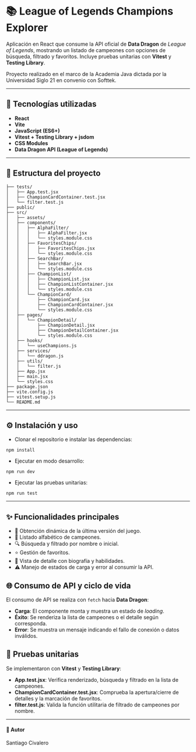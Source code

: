 # 📚 League of Legends Champions Explorer

Aplicación en React que consume la API oficial de **Data Dragon** de *League of Legends*, mostrando un listado de campeones con opciones de búsqueda, filtrado y favoritos. Incluye pruebas unitarias con **Vitest** y **Testing Library**.

Proyecto realizado en el marco de la Academia Java dictada por la Universidad Siglo 21 en convenio con Softtek.

---

## 🚀 Tecnologías utilizadas

- **React**
- **Vite**
- **JavaScript (ES6+)**
- **Vitest + Testing Library + jsdom**
- **CSS Modules**
- **Data Dragon API (League of Legends)**

---

## 📂 Estructura del proyecto
```
├── tests/
│   ├── App.test.jsx
│   ├── ChampionCardContainer.test.jsx
│   └── filter.test.js
├── public/
├── src/
│   ├── assets/
│   ├── components/
│   │   ├── AlphaFilter/
│   │   │   ├── AlphaFilter.jsx
│   │   │   └── styles.module.css
│   │   ├── FavoritesChips/
│   │   │   ├── FavoritesChips.jsx
│   │   │   └── styles.module.css
│   │   ├── SearchBar/
│   │   │   ├── SearchBar.jsx
│   │   │   └── styles.module.css
│   │   ├── ChampionList/
│   │   │   ├── ChampionList.jsx
│   │   │   ├── ChampionListContainer.jsx
│   │   │   └── styles.module.css
│   │   └── ChampionCard/
│   │       ├── ChampionCard.jsx
│   │       ├── ChampionCardContainer.jsx
│   │       └── styles.module.css
│   ├── pages/
│   │   └── ChampionDetail/
│   │       ├── ChampionDetail.jsx
│   │       ├── ChampionDetailContainer.jsx
│   │       └── styles.module.css
│   ├── hooks/
│   │   └── useChampions.js
│   ├── services/
│   │   └── ddragon.js
│   ├── utils/
│   │   └── filter.js
│   ├── App.jsx
│   ├── main.jsx
│   └── styles.css
├── package.json
├── vite.config.js
├── vitest.setup.js
└── README.md
```
---

## ⚙️ Instalación y uso

- Clonar el repositorio e instalar las dependencias:
```
npm install
```
- Ejecutar en modo desarrollo:
```
npm run dev
```
- Ejecutar las pruebas unitarias:
```
npm run test
```
---

## ✨ Funcionalidades principales

- 📅 Obtención dinámica de la última versión del juego.
- 📑 Listado alfabético de campeones.
- 🔍 Búsqueda y filtrado por nombre o inicial.
- ⭐ Gestión de favoritos.
- 📖 Vista de detalle con biografía y habilidades.
- ⚠️ Manejo de estados de carga y error al consumir la API.


## 🌐 Consumo de API y ciclo de vida

El consumo de API se realiza con `fetch` hacia **Data Dragon**:

- **Carga**: El componente monta y muestra un estado de *loading*.  
- **Éxito**: Se renderiza la lista de campeones o el detalle según corresponda.  
- **Error**: Se muestra un mensaje indicando el fallo de conexión o datos inválidos.  


## 🧪 Pruebas unitarias

Se implementaron con **Vitest** y **Testing Library**:

- **App.test.jsx**: Verifica renderizado, búsqueda y filtrado en la lista de campeones.  
- **ChampionCardContainer.test.jsx**: Comprueba la apertura/cierre de detalles y la marcación de favoritos.  
- **filter.test.js**: Valida la función utilitaria de filtrado de campeones por nombre.  


---
#### 👤 Autor
Santiago Civalero
